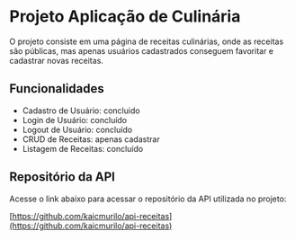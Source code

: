 # Projeto Aplicação de Culinária 
 
O projeto consiste em uma página de receitas culinárias, onde as receitas são públicas, mas apenas usuários cadastrados conseguem favoritar e cadastrar novas receitas. 
 
## Funcionalidades 
 
- Cadastro de Usuário: concluido 
- Login de Usuário: concluído 
- Logout de Usuário: concluído 
- CRUD de Receitas: apenas cadastrar 
- Listagem de Receitas: concluído 
 
## Repositório da API 
 
Acesse o link abaixo para acessar o repositório da API utilizada no projeto: 
 
[https://github.com/kaicmurilo/api-receitas](https://github.com/kaicmurilo/api-receitas)